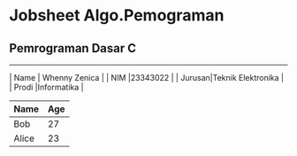 # Jobsheet Algo.Pemograman

 ## **Pemrograman Dasar C**
_____________________________________________________________________________________________

| Name   | Whenny Zenica     |
| NIM    |23343022           |
| Jurusan|Teknik Elektronika |
| Prodi  |Informatika        |
 
| Name  | Age |
| ----- | --- |
| Bob   | 27  |
| Alice | 23  |
